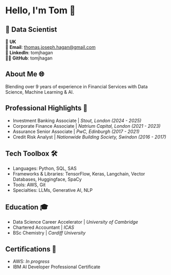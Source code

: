 # Hello, I'm Tom 👋

## 🚀 Data Scientist

📍 **UK** <br/>
📧 **Email**: thomas.joseph.hagan@gmail.com <br/>
🔗 **LinkedIn**: tomjhagan <br/>
👨‍💻 **GitHub**: tomjhagan <br/>

## About Me 🌐
Blending over 9 years of experience in Financial Services with Data Science, Machine Learning & AI.

## Professional Highlights 🌟
* Investment Banking Associate | _Stout, London (2024 - 2025)_
* Corporate Finance Associate | _Natrium Capital, London (2021 - 2023)_
* Assurance Senior Associate | _PwC, Edinburgh (2017 - 2021)_
* Credit Risk Analyst | _Nationwide Building Society, Swindon (2016 - 2017)_

## Tech Toolbox 🛠️
* Languages: Python, SQL, SAS
* Frameworks & Libraries: TensorFlow, Keras, Langchain, Vector Databases, Huggingface, SpaCy
* Tools: AWS, Git
* Specialties: LLMs, Generative AI, NLP

## Education 🎓
* Data Science Career Accelerator | _University of Cambridge_
* Chartered Accountant | _ICAS_
* BSc Chemistry | _Cardiff University_

## Certifications 📜
* AWS: _In progress_
* IBM AI Developer Professional Certificate
